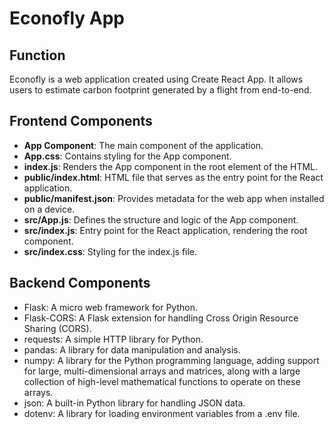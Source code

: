 # Econofly App

## Function
Econofly is a web application created using Create React App. It allows users to estimate carbon footprint generated by a flight from end-to-end.

## Frontend Components
- **App Component**: The main component of the application.
- **App.css**: Contains styling for the App component.
- **index.js**: Renders the App component in the root element of the HTML.
- **public/index.html**: HTML file that serves as the entry point for the React application.
- **public/manifest.json**: Provides metadata for the web app when installed on a device.
- **src/App.js**: Defines the structure and logic of the App component.
- **src/index.js**: Entry point for the React application, rendering the root component.
- **src/index.css**: Styling for the index.js file.

## Backend Components
- Flask: A micro web framework for Python.
- Flask-CORS: A Flask extension for handling Cross Origin Resource Sharing (CORS).
- requests: A simple HTTP library for Python.
- pandas: A library for data manipulation and analysis.
- numpy: A library for the Python programming language, adding support for large, multi-dimensional arrays and matrices, along with a large collection of high-level mathematical functions to operate on these arrays.
- json: A built-in Python library for handling JSON data.
- dotenv: A library for loading environment variables from a .env file.
